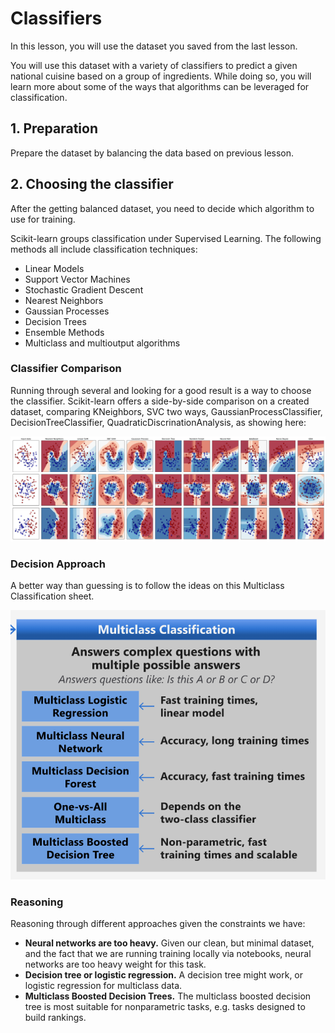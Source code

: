 # Classifiers

In this lesson, you will use the dataset you saved from the last lesson.

You will use this dataset with a variety of classifiers to predict a given national cuisine based on a group of ingredients. While doing so, you will learn more about some of the ways that algorithms can be leveraged for classification.


## 1. Preparation

Prepare the dataset by balancing the data based on previous lesson.

## 2. Choosing the classifier

After the getting balanced dataset, you need to decide which algorithm to use for training.

Scikit-learn groups classification under Supervised Learning. The following methods all include classification techniques:
- Linear Models
- Support Vector Machines
- Stochastic Gradient Descent
- Nearest Neighbors
- Gaussian Processes
- Decision Trees
- Ensemble Methods
- Multiclass and multioutput algorithms

### Classifier Comparison
Running through several and looking for a good result is a way to choose the classifier. Scikit-learn offers a side-by-side comparison on a created dataset, comparing KNeighbors, SVC two ways, GaussianProcessClassifier, DecisionTreeClassifier, QuadraticDiscrinationAnalysis, as showing here:

![Image](../images/comparison.png)

### Decision Approach
A better way than guessing is to follow the ideas on this Multiclass Classification sheet.

![Image](../images/decision_approach.png)

### Reasoning
Reasoning through different approaches given the constraints we have:
- **Neural networks are too heavy.** Given our clean, but minimal dataset, and the fact that we are running training locally via notebooks, neural networks are too heavy weight for this task.
- **Decision tree or logistic regression.** A decision tree might work, or logistic regression for multiclass data.
- **Multiclass Boosted Decision Trees.** The multiclass boosted decision tree is most suitable for nonparametric tasks, e.g. tasks designed to build rankings.


